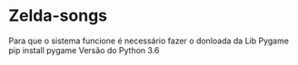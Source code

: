 # Zelda-songs
Para que o sistema funcione é necessário fazer o donloada da Lib Pygame
pip install pygame
Versão do Python 3.6
